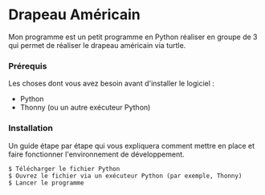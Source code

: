 # Drapeau Américain

Mon programme est un petit programme en Python réaliser en groupe de 3 qui permet de réaliser le drapeau américain via turtle.


### Prérequis

Les choses dont vous avez besoin avant d'installer le logiciel :

* Python
* Thonny (ou un autre exécuteur Python)

### Installation

Un guide étape par étape qui vous expliquera comment mettre en place et faire fonctionner l'environnement de développement.

```
$ Télécharger le fichier Python
$ Ouvrez le fichier via un exécuteur Python (par exemple, Thonny)
$ Lancer le programme
```
